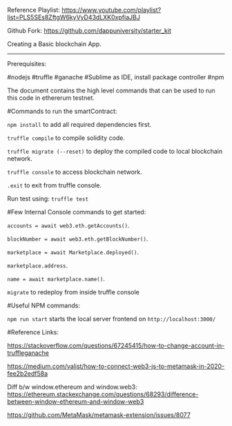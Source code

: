 Reference Playlist: https://www.youtube.com/playlist?list=PLS5SEs8ZftgW6kyVyD43dLXK0xpfiaJBJ

Github Fork: https://github.com/dappuniversity/starter_kit

Creating a Basic blockchain App.

---

Prerequisites:

#nodejs
#truffle
#ganache
#Sublime as IDE, install package controller
#npm

The document contains the high level commands that can be used to run this code in ethererum testnet.

#Commands to run the smartContract:

`npm install` to add all required dependencies first.

`truffle compile` to compile solidity code.

`truffle migrate (--reset)` to deploy the compiled code to local blockchain network.

`truffle console` to access blockchain network.

`.exit` to exit from truffle console.

Run test using:
`truffle test`

#Few Internal Console commands to get started:

`accounts = await web3.eth.getAccounts()`.

`blockNumber = await web3.eth.getBlockNumber()`.

`marketplace = await Marketplace.deployed()`.

`marketplace.address`.

`name = await marketplace.name()`.

`migrate` to redeploy from inside truffle console

#Useful NPM commands:

`npm run start` starts the local server frontend on `http://localhost:3000/`
<Change metamask protocol to test>

#Reference Links:

https://stackoverflow.com/questions/67245415/how-to-change-account-in-truffleganache

https://medium.com/valist/how-to-connect-web3-js-to-metamask-in-2020-fee2b2edf58a

Diff b/w window.ethereum and window.web3: https://ethereum.stackexchange.com/questions/68293/difference-between-window-ethereum-and-window-web3

https://github.com/MetaMask/metamask-extension/issues/8077